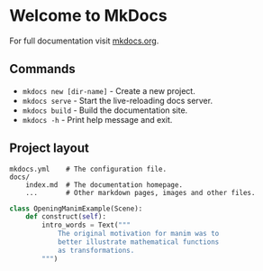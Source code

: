 # Welcome to MkDocs

For full documentation visit [mkdocs.org](https://www.mkdocs.org).

## Commands

* `mkdocs new [dir-name]` - Create a new project.
* `mkdocs serve` - Start the live-reloading docs server.
* `mkdocs build` - Build the documentation site.
* `mkdocs -h` - Print help message and exit.

## Project layout

```text
mkdocs.yml    # The configuration file.
docs/
    index.md  # The documentation homepage.
    ...       # Other markdown pages, images and other files.
```

```python
class OpeningManimExample(Scene):
    def construct(self):
        intro_words = Text("""
            The original motivation for manim was to
            better illustrate mathematical functions
            as transformations.
        """)
```